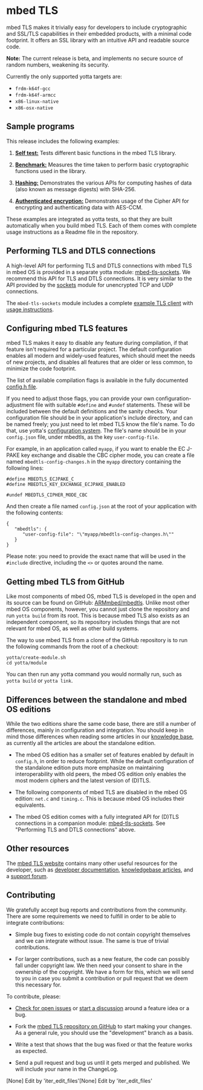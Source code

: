 # mbed TLS

mbed TLS makes it trivially easy for developers to include cryptographic and SSL/TLS capabilities in their embedded products, with a minimal code footprint. It offers an SSL library with an intuitive API and readable source code.

**Note:** The current release is beta, and implements no secure source of random numbers, weakening its security.

Currently the only supported yotta targets are:
- `frdm-k64f-gcc`
- `frdm-k64f-armcc`
- `x86-linux-native`
- `x86-osx-native`

## Sample programs

This release includes the following examples:

1. [**Self test:**](https://github.com/ARMmbed/mbedtls/blob/development/yotta/data/example-selftest) Tests different basic functions in the mbed TLS library.

2. [**Benchmark:**](https://github.com/ARMmbed/mbedtls/blob/development/yotta/data/example-benchmark) Measures the time taken to perform basic cryptographic functions used in the library.

3. [**Hashing:**](https://github.com/ARMmbed/mbedtls/blob/development/yotta/data/example-hashing) Demonstrates the various APIs for computing hashes of data (also known as message digests) with SHA-256.

4. [**Authenticated encryption:**](https://github.com/ARMmbed/mbedtls/blob/development/yotta/data/example-authcrypt) Demonstrates usage of the Cipher API for encrypting and authenticating data with AES-CCM.

These examples are integrated as yotta tests, so that they are built automatically when you build mbed TLS. Each of them comes with complete usage instructions as a Readme file in the repository.

## Performing TLS and DTLS connections

A high-level API for performing TLS and DTLS connections with mbed TLS in mbed OS is provided in a separate yotta module: [mbed-tls-sockets](https://github.com/ARMmbed/mbed-tls-sockets). We recommend this API for TLS and DTLS connections. It is very similar to the API provided by the [sockets](https://github.com/ARMmbed/sockets) module for unencrypted TCP and UDP connections.

The `mbed-tls-sockets` module includes a complete [example TLS client](https://github.com/ARMmbed/mbed-tls-sockets/blob/master/test/tls-client/main.cpp) with [usage instructions](https://github.com/ARMmbed/mbed-tls-sockets/blob/master/test/tls-client/README.md).

## Configuring mbed TLS features

mbed TLS makes it easy to disable any feature during compilation, if that feature isn't required for a particular project. The default configuration enables all modern and widely-used features, which should meet the needs of new projects, and disables all features that are older or less common, to minimize the code footprint.

The list of available compilation flags is available in the fully documented [config.h file](https://github.com/ARMmbed/mbedtls/blob/development/include/mbedtls/config.h).

If you need to adjust those flags, you can provide your own configuration-adjustment file with suitable `#define` and `#undef` statements. These will be included between the default definitions and the sanity checks. Your configuration file should be in your application's include directory, and can be named freely; you just need to let mbed TLS know the file's name. To do that, use yotta's [configuration system](http://docs.yottabuild.org/reference/config.html). The file's name should be in your `config.json` file, under mbedtls, as the key `user-config-file`.

For example, in an application called `myapp`, if you want to enable the EC J-PAKE key exchange and disable the CBC cipher mode, you can create a file named  `mbedtls-config-changes.h` in the `myapp` directory containing the following lines:

    #define MBEDTLS_ECJPAKE_C
    #define MBEDTLS_KEY_EXCHANGE_ECJPAKE_ENABLED

    #undef MBEDTLS_CIPHER_MODE_CBC

And then create a file named `config.json` at the root of your application with the following contents:

    {
       "mbedtls": {
          "user-config-file": "\"myapp/mbedtls-config-changes.h\""
       }
    }

Please note: you need to provide the exact name that will be used in the `#include` directive, including the `<>` or quotes around the name.

## Getting mbed TLS from GitHub

Like most components of mbed OS, mbed TLS is developed in the open and its source can be found on GitHub: [ARMmbed/mbedtls](https://github.com/ARMmbed/mbedtls). Unlike most other mbed OS components, however, you cannot just clone the repository and run `yotta build` from its root. This is because mbed TLS also exists as an independent component, so its repository includes things that are not relevant for mbed OS, as well as other build systems.

The way to use mbed TLS from a clone of the GitHub repository is to run the following commands from the root of a checkout:

    yotta/create-module.sh
    cd yotta/module

You can then run any yotta command you would normally run, such as `yotta build` or `yotta link`.

## Differences between the standalone and mbed OS editions

While the two editions share the same code base, there are still a number of differences, mainly in configuration and integration. You should keep in mind those differences when reading some articles in our [knowledge base](https://tls.mbed.org/kb), as currently all the articles are about the standalone edition.

* The mbed OS edition has a smaller set of features enabled by default in `config.h`, in order to reduce footprint. While the default configuration of the standalone edition puts more emphasize on maintaining interoperability with old peers, the mbed OS edition only enables the most modern ciphers and the latest version of (D)TLS.

* The following components of mbed TLS are disabled in the mbed OS edition: `net.c` and `timing.c`. This is because mbed OS includes their equivalents.

* The mbed OS edition comes with a fully integrated API for (D)TLS connections in a companion module: [mbed-tls-sockets](https://github.com/ARMmbed/mbed-tls-sockets). See "Performing TLS and DTLS connections" above.

## Other resources

The [mbed TLS website](https://tls.mbed.org) contains many other useful
resources for the developer, such as [developer
documentation](https://tls.mbed.org/dev-corner), [knowledgebase
articles](https://tls.mbed.org/kb), and a [support forum](https://tls.mbed.org/discussions).

## Contributing

We gratefully accept bug reports and contributions from the community. There are some requirements we need to fulfill in order to be able to integrate contributions:

* Simple bug fixes to existing code do not contain copyright themselves and we can integrate without issue. The same is true of trivial contributions.

* For larger contributions, such as a new feature, the code can possibly fall under copyright law. We then need your consent to share in the ownership of the copyright. We have a form for this, which we will send to you in case you submit a contribution or pull request that we deem this necessary for.

To contribute, please:

* [Check for open issues](https://github.com/ARMmbed/mbedtls/issues) or [start a discussion](https://tls.mbed.org/discussions) around a feature idea or a bug.

* Fork the [mbed TLS repository on GitHub](https://github.com/ARMmbed/mbedtls) to start making your changes. As a general rule, you should use the "development" branch as a basis.

* Write a test that shows that the bug was fixed or that the feature works as expected.

* Send a pull request and bug us until it gets merged and published. We will include your name in the ChangeLog.

[None] Edit by 'iter_edit_files'[None] Edit by 'iter_edit_files'
